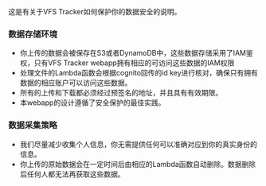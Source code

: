 这是有关于VFS Tracker如何保护你的数据安全的说明。

### 数据存储环境
* 你上传的数据会被保存在S3或者DynamoDB中，这些数据存储采用了IAM鉴权，只有VFS Tracker webapp拥有相应的可访问这些数据的IAM权限
* 处理文件的Lambda函数会根据cognito回传的id key进行核对，确保只有拥有数据的相应账户可以访问这些数据。
* 所有的上传和下载都必须经过预签名的地址，并且具有有效期限。
* 本webapp的设计遵循了安全保护的最佳实践。
### 数据采集策略
* 我们尽量减少收集个人信息，你无需提供任何可以准确对应到你的真实身份的信息。
* 你上传的原始数据会在一定时间后由相应的Lambda函数自动删除。数据删除后任何人都无法再获取这些数据。
